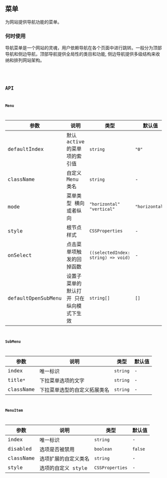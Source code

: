 
## 菜单

为网站提供导航功能的菜单。

### 何时使用

导航菜单是一个网站的灵魂，用户依赖导航在各个页面中进行跳转。一般分为顶部导航和侧边导航，顶部导航提供全局性的类目和功能, 侧边导航提供多级结构来收纳和排列网站架构。

<code
  src="./demo.tsx"
/>

<code
  src="./demo2.tsx"
/>

## API
### Menu

| 参数 | 说明 | 类型 | 默认值 |
| ---- | ---- | ---- | ------ |
| defaultIndex | 默认 active 的菜单项的索引值 | `string` | `"0"`
| className | 自定义 Menu 类名 | `string` | -	
| mode | 菜单类型 横向或者纵向 | `"horizontal"` `"vertical"` | `"horizontal"`
| style | 根节点样式 |  `CSSProperties` | -	
| onSelect | 点击菜单项触发的回掉函数 | `((selectedIndex: string) => void)` | -
| defaultOpenSubMenu | 设置子菜单的默认打开 只在纵向模式下生效 | `string[]` | `[]`

### SubMenu

| 参数 | 说明 | 类型 | 默认值 |
| ---- | ---- | ---- | ------ |
| index	| 唯一标识 | `string` | -
| title`*` | 下拉菜单选项的文字 | `string` | -
| className | 下拉菜单选型的自定义拓展类名 | `string` | -

### MenuItem

| 参数 | 说明 | 类型 | 默认值 |
| ---- | ---- | ---- | ------ |
| index | 唯一标识 | `string` | -
| disabled | 选项是否被禁用 | `boolean` | `false`
| className	| 选项扩展的自定义类名 | `string` | -
| style | 选项的自定义 style | `CSSProperties` | -
